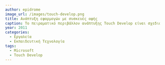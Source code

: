 ```yaml
---
author: epidrome
image_url: /images/touch-develop.png
title: Ανάπτυξη εφαρμογών με συσκευές αφής 
caption: Το πειραματικό περιβάλλον ανάπτυξης Touch Develop είναι σχεδιασμένο ώστε να δουλεύει σε έξυπνα κινητά, οπότε έχουμε ξανά τα πλεονεκτήματα που δίνει η ανάπτυξη και εκτέλεση πάνω στην ίδια πλατφόρμα. Επιπλέον, είναι μια απάντηση στο διαχωριστικό γυαλί που δημιουργούν οι δημοφιλείς κινητές συσκευές με οθόνη αφής ανάμεσα στον χρήστη και στον προγραμματισμό της διάδρασης.
year: 2011
categories:
  - Εργαλεία
  - Εκπαιδευτική Τεχνολογία
tags:
  - Microsoft
  - Touch Develop
---
```

